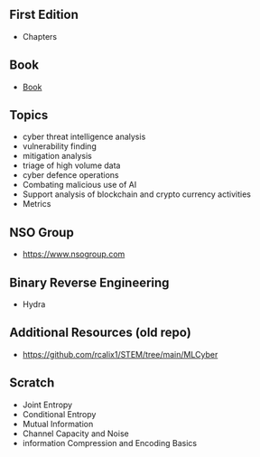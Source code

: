 ## First Edition

* Chapters

## Book

* [Book](https://www.amazon.com/dp/B0DPP9D2CG/ref=sr_1_7?dib=eyJ2IjoiMSJ9.bApUA9hizmqT4KmUzyw0MmGMbseIAu0evr9DNXfpWl6Bl5IjHxyMDF96afR0mZofGFn4wMfM1i83-8y-E-yTexSGITYY7cEi_ezoIXMQklBGOBYKHtta0ozu2ubYdBefA0xljACwL2T2dUUYYhzVow.nJ6-Xx23rORQwYeyio5dUEBQQCi-PvVjdnE9EG4Rv7w&dib_tag=se&qid=1733499371&refinements=p_27%3ARicardo+A+Calix&s=books&sr=1-7&text=Ricardo+A+Calix)

## Topics

* cyber threat intelligence analysis
* vulnerability finding
* mitigation analysis
* triage of high volume data
* cyber defence operations
* Combating malicious use of AI
* Support analysis of blockchain and crypto currency activities
* Metrics

## NSO Group

* https://www.nsogroup.com

## Binary Reverse Engineering

* Hydra

## Additional Resources (old repo)

* https://github.com/rcalix1/STEM/tree/main/MLCyber

## Scratch

*  Joint Entropy
*  Conditional Entropy
*  Mutual Information
*  Channel Capacity and Noise
*  information Compression and Encoding Basics






  
